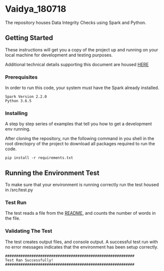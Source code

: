 # Vaidya\_180718

The repository houses Data Integrity Checks using Spark and Python.

## Getting Started

These instructions will get you a copy of the project up and running on your local machine for development and testing purposes.

Additional technical details supporting this document are housed [HERE](https://www.gitbook.com/invite/vaidya-180718?invite=-LHk597zA10a1moBaC12)

### Prerequisites

In order to run this code, your system must have the Spark already installed.

```text
Spark Version 2.2.0
Python 3.6.5
```

### Installing

A step by step series of examples that tell you how to get a development env running.

After cloning the repository, run the following command in you shell in the root directopry of the project to download all packages required to run the code.

```text
pip install -r requirements.txt
```

## Running the Environment Test

To make sure that your environment is running correctly run the test housed in /src/test.py

### Test Run

The test reads a file from the [README](https://raw.githubusercontent.com/ToJen/Quorum-Enterprise-Blockchain/master/README.md), and counts the number of words in the file.

### Validating The Test

The test creates output files, and console output. A successful test run with no error messages indicates that the environment has been setup correctly.

```text
###########################################################
Test Ran Successfully!
###########################################################
```

